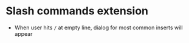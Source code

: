 # Slash commands extension

- When user hits `/` at empty line, dialog for most common inserts will appear
